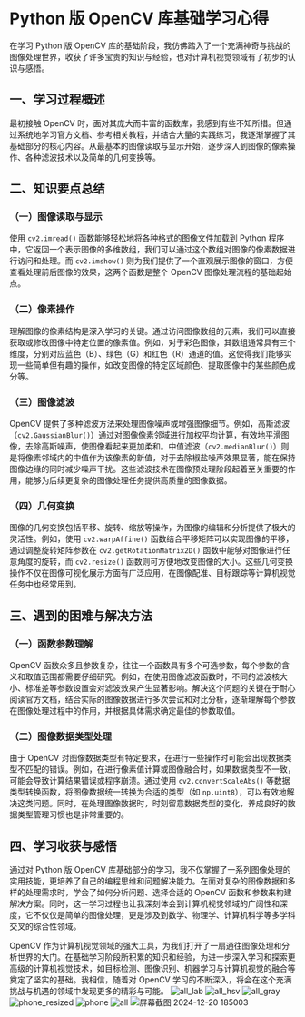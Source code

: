# Python 版 OpenCV 库基础学习心得

在学习 Python 版 OpenCV 库的基础阶段，我仿佛踏入了一个充满神奇与挑战的图像处理世界，收获了许多宝贵的知识与经验，也对计算机视觉领域有了初步的认识与感悟。

## 一、学习过程概述
最初接触 OpenCV 时，面对其庞大而丰富的函数库，我感到有些不知所措。但通过系统地学习官方文档、参考相关教程，并结合大量的实践练习，我逐渐掌握了其基础部分的核心内容。从最基本的图像读取与显示开始，逐步深入到图像的像素操作、各种滤波技术以及简单的几何变换等。

## 二、知识要点总结

### （一）图像读取与显示
使用 `cv2.imread()` 函数能够轻松地将各种格式的图像文件加载到 Python 程序中，它返回一个表示图像的多维数组，我们可以通过这个数组对图像的像素数据进行访问和处理。而 `cv2.imshow()` 则为我们提供了一个直观展示图像的窗口，方便查看处理前后图像的效果，这两个函数是整个 OpenCV 图像处理流程的基础起始点。

### （二）像素操作
理解图像的像素结构是深入学习的关键。通过访问图像数组的元素，我们可以直接获取或修改图像中特定位置的像素值。例如，对于彩色图像，其数组通常具有三个维度，分别对应蓝色（B）、绿色（G）和红色（R）通道的值。这使得我们能够实现一些简单但有趣的操作，如改变图像的特定区域颜色、提取图像中的某些颜色成分等。

### （三）图像滤波
OpenCV 提供了多种滤波方法来处理图像噪声或增强图像细节。例如，高斯滤波（`cv2.GaussianBlur()`）通过对图像像素邻域进行加权平均计算，有效地平滑图像，去除高斯噪声，使图像看起来更加柔和。中值滤波（`cv2.medianBlur()`）则是将像素邻域内的中值作为该像素的新值，对于去除椒盐噪声效果显著，能在保持图像边缘的同时减少噪声干扰。这些滤波技术在图像预处理阶段起着至关重要的作用，能够为后续更复杂的图像处理任务提供高质量的图像数据。

### （四）几何变换
图像的几何变换包括平移、旋转、缩放等操作，为图像的编辑和分析提供了极大的灵活性。例如，使用 `cv2.warpAffine()` 函数结合平移矩阵可以实现图像的平移，通过调整旋转矩阵参数在 `cv2.getRotationMatrix2D()` 函数中能够对图像进行任意角度的旋转，而 `cv2.resize()` 函数则可方便地改变图像的大小。这些几何变换操作不仅在图像可视化展示方面有广泛应用，在图像配准、目标跟踪等计算机视觉任务中也经常用到。

## 三、遇到的困难与解决方法

### （一）函数参数理解
OpenCV 函数众多且参数复杂，往往一个函数具有多个可选参数，每个参数的含义和取值范围都需要仔细研究。例如，在使用图像滤波函数时，不同的滤波核大小、标准差等参数设置会对滤波效果产生显著影响。解决这个问题的关键在于耐心阅读官方文档，结合实际的图像数据进行多次尝试和对比分析，逐渐理解每个参数在图像处理过程中的作用，并根据具体需求确定最佳的参数取值。

### （二）图像数据类型处理
由于 OpenCV 对图像数据类型有特定要求，在进行一些操作时可能会出现数据类型不匹配的错误。例如，在进行像素值计算或图像融合时，如果数据类型不一致，可能会导致计算结果错误或程序崩溃。通过使用 `cv2.convertScaleAbs()` 等数据类型转换函数，将图像数据统一转换为合适的类型（如 `np.uint8`），可以有效地解决这类问题。同时，在处理图像数据时，时刻留意数据类型的变化，养成良好的数据类型管理习惯也是非常重要的。

## 四、学习收获与感悟

通过对 Python 版 OpenCV 库基础部分的学习，我不仅掌握了一系列图像处理的实用技能，更培养了自己的编程思维和问题解决能力。在面对复杂的图像数据和多样的处理需求时，学会了如何分析问题、选择合适的 OpenCV 函数和参数来构建解决方案。同时，这一学习过程也让我深刻体会到计算机视觉领域的广阔性和深度，它不仅仅是简单的图像处理，更是涉及到数学、物理学、计算机科学等多学科交叉的综合性领域。

OpenCV 作为计算机视觉领域的强大工具，为我们打开了一扇通往图像处理和分析世界的大门。在基础学习阶段所积累的知识和经验，为进一步深入学习和探索更高级的计算机视觉技术，如目标检测、图像识别、机器学习与计算机视觉的融合等奠定了坚实的基础。我相信，随着对 OpenCV 学习的不断深入，将会在这个充满挑战与机遇的领域中发现更多的精彩与可能。 
![all_lab](https://github.com/user-attachments/assets/74831134-53d3-4b22-9cb2-1f6880b938ac)
![all_hsv](https://github.com/user-attachments/assets/6b1d1125-c2c8-4304-a9d0-991965ca2189)
![all_gray](https://github.com/user-attachments/assets/2e687f81-c1fd-4d11-99cc-db60b08d841d)
![phone_resized](https://github.com/user-attachments/assets/56ee5044-b075-413f-96ef-714d316c8571)
![phone](https://github.com/user-attachments/assets/20587189-f38a-44e9-9773-94b7def3f441)
![all](https://github.com/user-attachments/assets/44207a8a-0e35-4f32-8e1c-574257ea5465)
![屏幕截图 2024-12-20 185003](https://github.com/user-attachments/assets/b0642f82-3baa-4ffd-b28f-2cad59605da1)
